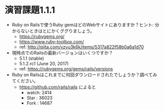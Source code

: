 # 演習課題1.1.1
- Ruby on Railsで使うRuby gemはどのWebサイトにありますか？ヒント: 分からないときはとにかくググりましょう。
    - https://rubygems.org/
    - https://www.ruby-toolbox.com/
    - ref: http://qiita.com/vzvu3k6k/items/5317a822f58b0a6a1d70
- 現時点でのRailsの最新バージョンはいくつですか？
    - 5.1.1 (stable)
    - 5.1.2.rc1 (June 20, 2017)
    - ref: https://rubygems.org/gems/rails/versions
- Ruby on Railsはこれまでに何回ダウンロードされたでしょうか？調べてみてください。
    - https://github.com/rails/rails によると
        - watch: 2414
        - Star : 36023
        - Fork : 14687

